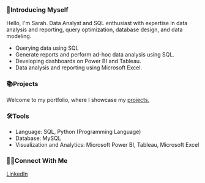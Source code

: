 ### 👩Introducing Myself

Hello, I'm Sarah. Data Analyst and SQL enthusiast with expertise in data analysis and reporting, query
optimization, database design, and data modeling.

 - Querying data using SQL
 - Generate reports and perform ad-hoc data analysis using SQL.
 - Developing dashboards on Power BI and Tableau.
 - Data analysis and reporting using Microsoft Excel.

### 📚Projects

Welcome to my portfolio, where I showcase my [projects.](https://github.com/sarahbrans?tab=repositories)

### 🛠️Tools

 - Language: SQL, Python (Programming Language)
 - Database: MySQL
 - Visualization and Analytics: Microsoft Power BI, Tableau, Microsoft Excel

### 👋🏻Connect With Me

[LinkedIn](https://www.linkedin.com/in/sarahbrans/)
